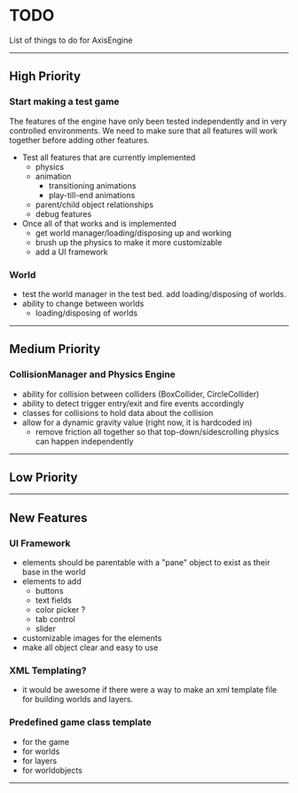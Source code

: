 # TODO
List of things to do for AxisEngine

<hr/>

## High Priority

### Start making a test game
The features of the engine have only been tested independently and in very controlled environments. We need to make sure that all features will work together before adding other features.
* Test all features that are currently implemented
    * physics
    * animation
        * transitioning animations
        * play-till-end animations
    * parent/child object relationships
    * debug features
* Once all of that works and is implemented
    * get world manager/loading/disposing up and working
    * brush up the physics to make it more customizable
    * add a UI framework

### World
* test the world manager in the test bed. add loading/disposing of worlds.
* ability to change between worlds
  * loading/disposing of worlds

<hr/>

## Medium Priority

### CollisionManager and Physics Engine
* ability for collision between colliders (BoxCollider, CircleCollider)
* ability to detect trigger entry/exit and fire events accordingly
* classes for collisions to hold data about the collision
* allow for a dynamic gravity value (right now, it is hardcoded in)
    * remove friction all together so that top-down/sidescrolling physics can happen independently

<hr/>

## Low Priority

<hr/>

## New Features

### UI Framework
* elements should be parentable with a "pane" object to exist as their base in the world
* elements to add
    * buttons
    * text fields
    * color picker ?
    * tab control
    * slider
* customizable images for the elements
* make all object clear and easy to use

### XML Templating?
* it would be awesome if there were a way to make an xml template file for building worlds and layers.

### Predefined game class template
* for the game
* for worlds
* for layers
* for worldobjects

<hr/>
